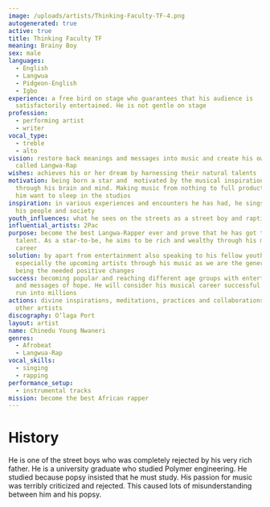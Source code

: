 ```yaml
---
image: /uploads/artists/Thinking-Faculty-TF-4.png
autogenerated: true
active: true
title: Thinking Faculty TF
meaning: Brainy Boy
sex: male
languages:
  - English
  - Langwua
  - Pidgeon-English
  - Igbo
experience: a free bird on stage who guarantees that his audience is
  satisfactorily entertained. He is not gentle on stage
profession:
  - performing artist
  - writer
vocal_type:
  - treble
  - alto
vision: restore back meanings and messages into music and create his own genre
  called Langwa-Rap
wishes: achieves his or her dream by harnessing their natural talents
motivation: being born a star and  motivated by the musical inspirations flowing
  through his brain and mind. Making music from nothing to full production makes
  him want to sleep in the studios
inspiration: in various experiences and encounters he has had, he sings about
  his people and society
youth_influences: what he sees on the streets as a street boy and raptivists
influential_artists: 2Pac
purpose: become the best Langwa-Rapper ever and prove that he has got the
  talent. As a star-to-be, he aims to be rich and wealthy through his musical
  career
solution: by apart from entertainment also speaking to his fellow youths,
  especially the upcoming artists through his music as we are the generation to
  being the needed positive changes
success: becoming popular and reaching different age groups with entertainments
  and messages of hope. He will consider his musical career successful when fans
  run into millions
actions: divine inspirations, meditations, practices and collaborations with
  other artists
discography: O’laga Port
layout: artist
name: Chinedu Young Nwaneri
genres:
  - Afrobeat
  - Langwua-Rap
vocal_skills:
  - singing
  - rapping
performance_setup:
  - instrumental tracks
mission: become the best African rapper
---
```


# History

He is one of the street boys who was completely rejected by his very rich father. He is a university graduate who studied Polymer engineering. He studied because popsy insisted that he must study. His passion for music was terribly criticized and rejected. This caused lots of misunderstanding between him and his popsy.
